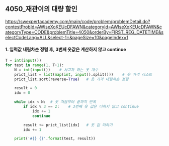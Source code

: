 ## 4050_재관이의 대량 할인

https://swexpertacademy.com/main/code/problem/problemDetail.do?contestProbId=AWIseXoKEUcDFAWN&categoryId=AWIseXoKEUcDFAWN&categoryType=CODE&problemTitle=4050&orderBy=FIRST_REG_DATETIME&selectCodeLang=ALL&select-1=&pageSize=10&pageIndex=1

#### 1. 입력값 내림차순 정렬 후, 3번째 옷값은 계산하지 않고 continue

 ```python
 T = int(input())
 for test in range(1, T+1):
     N = int(input())    # 사고자 하는 옷 개수
     prict_list = list(map(int, input().split()))    # 옷 가격 리스트
     prict_list.sort(reverse=True)   # 옷 가격 내림차순 정렬 
 
     result = 0
     idx = 0
 
     while idx < N:  # 옷 처음부터 끝까지 반복
         if idx % 3 == 2:    # 3번째 옷 값은 더하지 않고 continue
             idx += 1
             continue
 
         result += prict_list[idx]   # 옷 값 더하기
         idx += 1
 
     print('#{} {}'.format(test, result))
 ```

